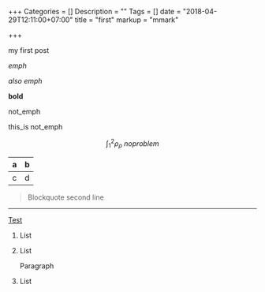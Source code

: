 +++
Categories = []
Description = ""
Tags = []
date = "2018-04-29T12:11:00+07:00"
title = "first"
markup = "mmark"

+++

my first post

*emph*

_also emph_

**bold**

not_emph

this_is not_emph

$$
  \int^2_1 \rho_{\rho}\ noproblem
$$

|a|b|
|---|---|
|c|d|

> Blockquote
> second line

---

[Test](https://www.google.com)

1. List
2. List

    Paragraph
3. List
